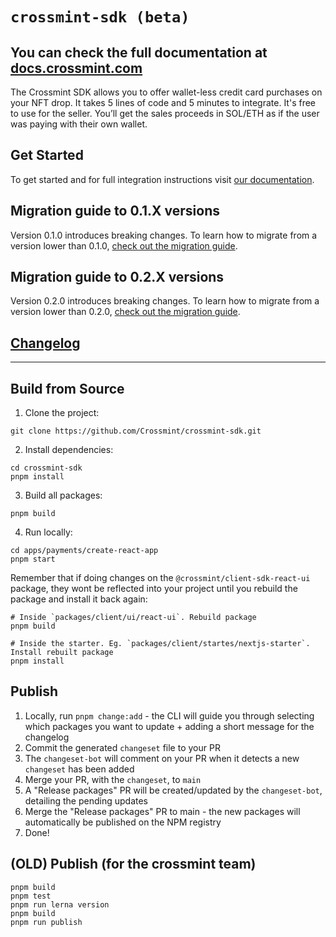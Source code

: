 # `crossmint-sdk (beta)`

## You can check the full documentation at [docs.crossmint.com](https://docs.crossmint.com/)

The Crossmint SDK allows you to offer wallet-less credit card purchases on your NFT drop. It takes 5 lines of code and 5 minutes to integrate. It's free to use for the seller. You’ll get the sales proceeds in SOL/ETH as if the user was paying with their own wallet.

## Get Started

To get started and for full integration instructions visit [our documentation](https://docs.crossmint.com/).

## Migration guide to 0.1.X versions

Version 0.1.0 introduces breaking changes. To learn how to migrate from a version lower than 0.1.0, [check out the migration guide](https://docs.google.com/document/d/14IKpjrij7kU7Dr0I7rZkf0PyDNbXiklx2v4GuzUrFbw/edit?usp=sharing).

## Migration guide to 0.2.X versions

Version 0.2.0 introduces breaking changes. To learn how to migrate from a version lower than 0.2.0, [check out the migration guide](https://docs.google.com/document/d/1mA0W-iAs0nHHW0ANX0TfZ5qrzxPGxNchPj13W6cHc-Y/edit?usp=sharing).

## [Changelog](https://docs.google.com/document/d/e/2PACX-1vR5NzVS2msrCMZxlcfBgAT-Y8kAypeKqH_WBeNiwVTmyEzLZvJBWrKrz_966-d3jumwIBi94IXGT6Wp/pub)

---

## Build from Source

1. Clone the project:

```shell
git clone https://github.com/Crossmint/crossmint-sdk.git
```

2. Install dependencies:

```shell
cd crossmint-sdk
pnpm install
```

3. Build all packages:

```shell
pnpm build
```

4. Run locally:

```shell
cd apps/payments/create-react-app
pnpm start
```

Remember that if doing changes on the `@crossmint/client-sdk-react-ui` package, they wont be reflected into your project until you rebuild the package and install it back again:

```
# Inside `packages/client/ui/react-ui`. Rebuild package
pnpm build
```

```
# Inside the starter. Eg. `packages/client/startes/nextjs-starter`. Install rebuilt package
pnpm install
```

## Publish

1. Locally, run `pnpm change:add` - the CLI will guide you through selecting which packages you want to update + adding a short message for the changelog
2. Commit the generated `changeset` file to your PR
3. The `changeset-bot` will comment on your PR when it detects a new `changeset` has been added
4. Merge your PR, with the `changeset`, to `main`
5. A "Release packages" PR will be created/updated by the `changeset-bot`, detailing the pending updates
6. Merge the "Release packages" PR to main - the new packages will automatically be published on the NPM registry
7. Done!

## (OLD) Publish (for the crossmint team)

```shell
pnpm build
pnpm test
pnpm run lerna version
pnpm build
pnpm run publish
```
